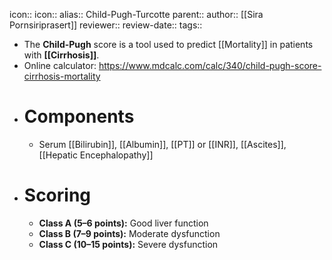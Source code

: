 icon:: 
icon::
alias:: Child-Pugh-Turcotte
parent::
author:: [[Sira Pornsiriprasert]] 
reviewer::
review-date::
tags::

- The **Child-Pugh** score is a tool used to predict [[Mortality]] in patients with **[[Cirrhosis]]**.
- Online calculator: https://www.mdcalc.com/calc/340/child-pugh-score-cirrhosis-mortality
- # Components
	- Serum [[Bilirubin]], [[Albumin]], [[PT]] or [[INR]], [[Ascites]], [[Hepatic Encephalopathy]]
- # Scoring
	- **Class A (5–6 points):** Good liver function
	- **Class B (7–9 points):** Moderate dysfunction
	- **Class C (10–15 points):** Severe dysfunction
